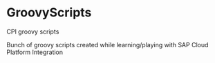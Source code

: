 # GroovyScripts
CPI groovy scripts

Bunch of groovy scripts created while learning/playing with SAP Cloud Platform Integration
